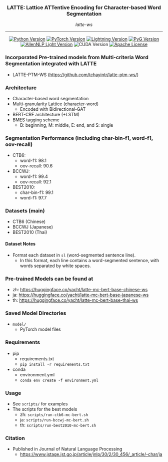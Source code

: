 <div align="center">

<h3>LATTE: Lattice ATTentive Encoding for Character-based Word Segmentation</h3>

_latte-ws_

______________________________________________________________________

[![Python Version](https://img.shields.io/badge/python-3.9-blue)](https://github.com/tchayintr/latte-ptm-ws)
[![PyTorch Version](https://img.shields.io/badge/torch-2.0.1-blue)](https://pytorch.org/get-started/locally/)
[![Lightning Version](https://img.shields.io/badge/lightning-1.9.5-blue)](https://pypi.org/project/pytorch-lightning/1.9.5/)
[![PyG Version](https://img.shields.io/badge/pyg-2.3.1-blue)](https://pypi.org/project/torch-geometric/2.3.1/)
[![AllenNLP Light Version](https://img.shields.io/badge/allennlp--light-1.0.0*-blue)](https://github.com/tchayintr/allennlp-light/tree/crf-allowed-transitions-patch)
![CUDA Version](https://img.shields.io/badge/CUDA-11.8-green)
[![Apache License](https://img.shields.io/badge/License-Apache%202.0-blue)](https://github.com/tchayintr/latte-ws/blob/main/LICENSE)

</div>

### Incorporated Pre-trained models from Multi-criteria Word Segmentation integrated with LATTE
- LATTE-PTM-WS (https://github.com/tchayintr/latte-ptm-ws/)

### Architecture
- Character-based word segmentation
- Multi-granularity Lattice (character-word)
    - Encoded with Bidirectional-GAT
- BERT-CRF architecture (+LSTM)
- BMES tagging scheme
    - B: beginning, M: middle, E: end, and S: single

### Segmentation Performance (including char-bin-f1, word-f1, oov-recall)
- CTB6: 
    - word-f1: 98.1
    - oov-recall: 90.6
- BCCWJ: 
    - word-f1: 99.4
    - oov-recall: 92.1
- BEST2010: 
    - char-bin-f1: 99.1
    - word-f1: 97.7

### Datasets (main)
- CTB6 (Chinese)
- BCCWJ (Japanese)
- BEST2010 (Thai)

#### Dataset Notes
- Format each dataset in `sl` (word-segmented sentence line).
    - In this format, each line contains a word-segmented sentence, with words separated by white spaces.

### Pre-trained Models can be found at
- zh: https://huggingface.co/yacht/latte-mc-bert-base-chinese-ws
- ja: https://huggingface.co/yacht/latte-mc-bert-base-japanese-ws
- th: https://huggingface.co/yacht/latte-mc-bert-base-thai-ws

### Saved Model Directories
- `model/`
    - PyTorch model files

### Requirements
- pip
    - requirements.txt
    - `pip install -r requirements.txt`
- conda
    - environment.yml
    - `conda env create -f environment.yml`

### Usage
- See `scripts/` for examples
- The scripts for the best models
    - zh: `scripts/run-ctb6-mc-bert.sh`
    - ja: `scripts/run-bccwj-mc-bert.sh`
    - th: `scripts/run-best2010-mc-bert.sh`

### Citation
- Published in Journal of Natural Language Processing
    - https://www.jstage.jst.go.jp/article/jnlp/30/2/30_456/_article/-char/ja
